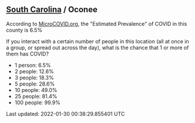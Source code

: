 
## [South Carolina](/united-states/south-carolina) / Oconee

According to [MicroCOVID.org](http://microcovid.org),
the "Estimated Prevalence" of COVID in this county is 6.5%

If you interact with a certain number of people in this location
(all at once in a group, or spread out across the day), what is the chance that
1 or more of them has COVID?

- 1 person: 6.5%
- 2 people: 12.6%
- 3 people: 18.3%
- 5 people: 28.6%
- 10 people: 49.0%
- 25 people: 81.4%
- 100 people: 99.9%

Last updated: 2022-01-30 00:38:29.855401 UTC
